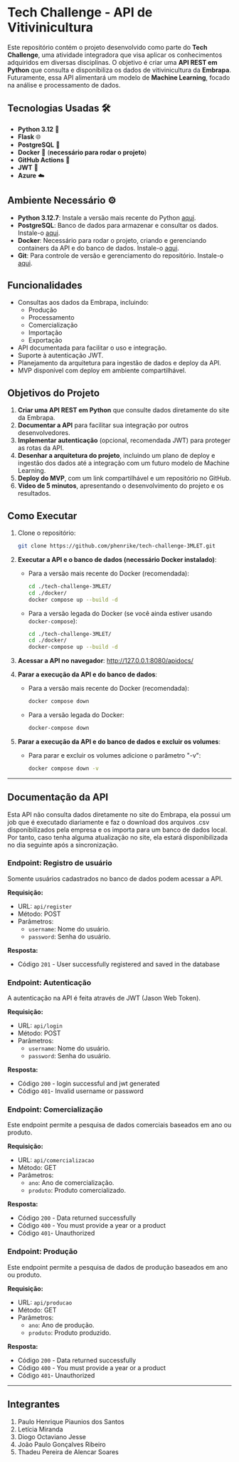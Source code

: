 
# Tech Challenge - API de Vitivinicultura

Este repositório contém o projeto desenvolvido como parte do **Tech Challenge**, uma atividade integradora que visa aplicar os conhecimentos adquiridos em diversas disciplinas. O objetivo é criar uma **API REST em Python** que consulta e disponibiliza os dados de vitivinicultura da **Embrapa**. Futuramente, essa API alimentará um modelo de **Machine Learning**, focado na análise e processamento de dados.

## Tecnologias Usadas 🛠️

- **Python 3.12** 🐍
- **Flask** 🌐
- **PostgreSQL** 🐘
- **Docker** 🐳 (**necessário para rodar o projeto**)
- **GitHub Actions** 🚀 
- **JWT** 🔑
- **Azure** ☁️

## Ambiente Necessário ⚙️

- **Python 3.12.7**: Instale a versão mais recente do Python [aqui](https://www.python.org/downloads/).
- **PostgreSQL**: Banco de dados para armazenar e consultar os dados. Instale-o [aqui](https://www.postgresql.org/download/).
- **Docker**: Necessário para rodar o projeto, criando e gerenciando containers da API e do banco de dados. Instale-o [aqui](https://www.docker.com/products/docker-desktop).
- **Git**: Para controle de versão e gerenciamento do repositório. Instale-o [aqui](https://git-scm.com/).

## Funcionalidades

- Consultas aos dados da Embrapa, incluindo:
  - Produção
  - Processamento
  - Comercialização
  - Importação
  - Exportação
- API documentada para facilitar o uso e integração.
- Suporte à autenticação JWT.
- Planejamento da arquitetura para ingestão de dados e deploy da API.
- MVP disponível com deploy em ambiente compartilhável.

## Objetivos do Projeto

1. **Criar uma API REST em Python** que consulte dados diretamente do site da Embrapa.
2. **Documentar a API** para facilitar sua integração por outros desenvolvedores.
3. **Implementar autenticação** (opcional, recomendada JWT) para proteger as rotas da API.
4. **Desenhar a arquitetura do projeto**, incluindo um plano de deploy e ingestão dos dados até a integração com um futuro modelo de Machine Learning.
5. **Deploy do MVP**, com um link compartilhável e um repositório no GitHub.
6. **Vídeo de 5 minutos**, apresentando o desenvolvimento do projeto e os resultados.

## Como Executar

1. Clone o repositório:
   ```bash
   git clone https://github.com/phenrike/tech-challenge-3MLET.git
   ```

2. **Executar a API e o banco de dados (necessário Docker instalado)**:

   - Para a versão mais recente do Docker (recomendada):

     ```bash
     cd ./tech-challenge-3MLET/
     cd ./docker/
     docker compose up --build -d
     ```

   - Para a versão legada do Docker (se você ainda estiver usando `docker-compose`):

     ```bash
     cd ./tech-challenge-3MLET/
     cd ./docker/
     docker-compose up --build -d
     ```

3. **Acessar a API no navegador**:
<http://127.0.0.1:8080/apidocs/>

4. **Parar a execução da API e do banco de dados**:

   - Para a versão mais recente do Docker (recomendada):

     ```bash
     docker compose down
     ```

   - Para a versão legada do Docker:

     ```bash
     docker-compose down
     ```

5. **Parar a execução da API e do banco de dados e excluir os volumes**:

    - Para parar e excluir os volumes adicione o parâmetro "-v":

        ```bash
        docker compose down -v
        ```
_________________________________________________________________________________________

## Documentação da API

Esta API não consulta dados diretamente no site do Embrapa, ela possui um job que é executado diariamente e faz o download dos arquivos .csv disponibilizados pela empresa e os importa para um banco de dados local. Por tanto, caso tenha alguma atualização no site, ela estará disponibilizada no dia seguinte após a sincronização.

### **Endpoint: Registro de usuário**

Somente usuários cadastrados no banco de dados podem acessar a API.

**Requisição:**

- URL: `api/register`
- Método: POST
- Parâmetros:
  - `username`: Nome do usuário.
  - `password`: Senha do usuário.

**Resposta:**

- Código `201` - 	User successfully registered and saved in the database

### **Endpoint: Autenticação**

A autenticação na API é feita através de JWT (Jason Web Token).

**Requisição:**

- URL: `api/login`
- Método: POST
- Parâmetros:
  - `username`: Nome do usuário.
  - `password`: Senha do usuário.

**Resposta:**

- Código `200` - login successful and jwt generated
- Código `401`- Invalid username or password

### **Endpoint: Comercialização**

Este endpoint permite a pesquisa de dados comerciais baseados em ano ou produto.

**Requisição:**

- URL: `api/comercializacao`
- Método: GET
- Parâmetros:
  - `ano`: Ano de comercialização.
  - `produto`: Produto comercializado.

**Resposta:**

- Código `200` - Data returned successfully
- Código `400` - You must provide a year or a product
- Código `401`- Unauthorized

### **Endpoint: Produção**

Este endpoint permite a pesquisa de dados de produção baseados em ano ou produto.

**Requisição:**

- URL: `api/producao`
- Método: GET
- Parâmetros:
  - `ano`: Ano de produção.
  - `produto`: Produto produzido.

**Resposta:**

- Código `200` - Data returned successfully
- Código `400` - You must provide a year or a product
- Código `401`- Unauthorized
_________________________________________________________________________________________
## Integrantes

1. Paulo Henrique Piaunios dos Santos  
2. Letícia Miranda  
3. Diogo Octaviano Jesse  
4. João Paulo Gonçalves Ribeiro  
5. Thadeu Pereira de Alencar Soares  
